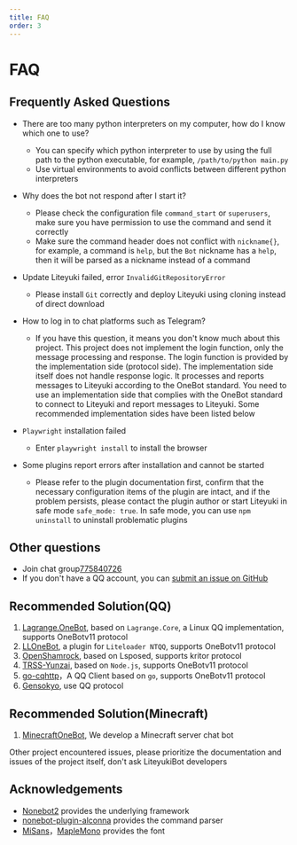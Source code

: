 ```yaml
---
title: FAQ
order: 3
---
```

# FAQ

## **Frequently Asked Questions**

- There are too many python interpreters on my computer, how do I know which one to use?
    - You can specify which python interpreter to use by using the full path to the python executable, for example, `/path/to/python main.py`
    - Use virtual environments to avoid conflicts between different python interpreters

- Why does the bot not respond after I start it?
    - Please check the configuration file `command_start` or `superusers`, make sure you have permission to use the command and send it correctly
    - Make sure the command header does not conflict with `nickname{}`, for example, a command is `help`, but the `Bot` nickname has a `help`, then it will be parsed as a nickname instead of a command

- Update Liteyuki failed, error `InvalidGitRepositoryError`
    - Please install `Git` correctly and deploy Liteyuki using cloning instead of direct download

- How to log in to chat platforms such as Telegram?
    - If you have this question, it means you don't know much about this project. 
      This project does not implement the login function, only the message processing and response. 
      The login function is provided by the implementation side (protocol side). The implementation side itself does not handle response logic. 
      It processes and reports messages to Liteyuki according to the OneBot standard. 
      You need to use an implementation side that complies with the OneBot standard to connect to Liteyuki and report messages to Liteyuki. 
      Some recommended implementation sides have been listed below

- `Playwright` installation failed
    - Enter `playwright install` to install the browser

- Some plugins report errors after installation and cannot be started
    - Please refer to the plugin documentation first, confirm that the necessary configuration items of the plugin are intact, 
      and if the problem persists, please contact the plugin author or start Liteyuki in safe mode `safe_mode: true`. 
      In safe mode, you can use `npm uninstall` to uninstall problematic plugins

## Other questions

- Join chat group[775840726](http://qm.qq.com/cgi-bin/qm/qr?_wv=1027&k=SzmDYbfR6jY94o9KFNon7AwelRyI6M_u&authKey=ygeBdEmdFNyCWuNR4w0M1M8%2B5oDg7k%2FDfN0tzBkYcnbB%2FGHNnlVEnCIGbdftsnn7&noverify=0&group_code=775840726)
- If you don't have a QQ account, you can [submit an issue on GitHub](https://github.com/LiteyukiStudio/LiteyukiBot/issues/new?assignees=&labels=&projects=&template=%E9%97%AE%E9%A2%98%E5%8F%8D%E9%A6%88.md&title=)

## **Recommended Solution(QQ)**

1. [Lagrange.OneBot](https://github.com/KonataDev/Lagrange.Core), based on `Lagrange.Core`, a Linux QQ implementation, supports OneBotv11 protocol
2. [LLOneBot](https://github.com/LLOneBot/LLOneBot), a plugin for `Liteloader NTQQ`, supports OneBotv11 protocol
3. [OpenShamrock](https://github.com/whitechi73/OpenShamrock), based on Lsposed, supports kritor protocol
4. [TRSS-Yunzai](https://github.com/TimeRainStarSky/Yunzai), based on `Node.js`, supports OneBotv11 protocol
5. [go-cqhttp](https://github.com/Mrs4s/go-cqhttp)，A QQ Client based on `go`, supports OneBotv11 protocol
6. [Gensokyo](https://github.com/Hoshinonyaruko/Gensokyo), use QQ protocol

## **Recommended Solution(Minecraft)**

1. [MinecraftOneBot](https://github.com/snowykami/MinecraftOnebot), We develop a Minecraft server chat bot

Other project encountered issues, please prioritize the documentation and issues of the project itself, don't ask LiteyukiBot developers

## **Acknowledgements**

- [Nonebot2](https://nonebot.dev) provides the underlying framework
- [nonebot-plugin-alconna](https://github.com/ArcletProject/nonebot-plugin-alconna) provides the command parser
- [MiSans](https://hyperos.mi.com/font/zh/)，[MapleMono](https://gitee.com/mirrors/Maple-Mono) provides the font
